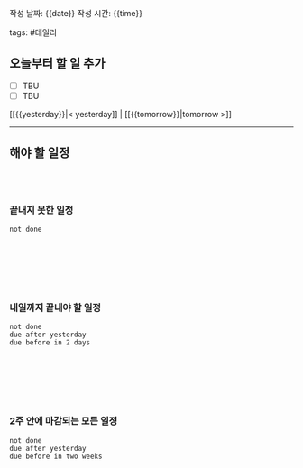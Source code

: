 
작성 날짜: {{date}}
작성 시간: {{time}}

tags: #데일리

## 오늘부터 할 일 추가
- [ ] TBU  
- [ ] TBU

[[{{yesterday}}|< yesterday]] | [[{{tomorrow}}|tomorrow >]]  
  
---  
## 해야 할 일정  

<br></br>
### 끝내지 못한 일정

```tasks
not done
```
<br></br>

<br></br>
### 내일까지 끝내야 할 일정
```tasks
not done
due after yesterday
due before in 2 days
```
<br></br>

<br></br>
### 2주 안에 마감되는 모든 일정
```tasks
not done
due after yesterday
due before in two weeks
```